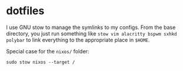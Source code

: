 # dotfiles

I use GNU stow to manage the symlinks to my configs. From the base directory, you just run something like `stow vim alacritty bspwm sxhkd polybar` to link everything to the appropriate place in `$HOME`.

Special case for the `nixos/` folder:

```
sudo stow nixos --target /
```
